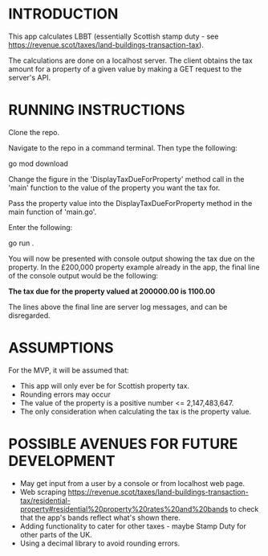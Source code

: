 INTRODUCTION
============

This app calculates LBBT (essentially Scottish stamp duty - see https://revenue.scot/taxes/land-buildings-transaction-tax).

The calculations are done on a localhost server. The client obtains the tax amount for a property of a given value by making a GET request to 
the server's API.

RUNNING INSTRUCTIONS
====================

Clone the repo. 

Navigate to the repo in a command terminal. Then type the following:

go mod download

Change the figure in the 'DisplayTaxDueForProperty' method call in the 'main' function to the value of the property you want the tax for. 

Pass the property value into the DisplayTaxDueForProperty method in the main function of 'main.go'. 

Enter the following:

go run .

You will now be presented with console output showing the tax due on the property. In the £200,000 property example already in the app, the final line of the console output would be the following:

**The tax due for the property valued at 200000.00 is 1100.00**

The lines above the final line are server log messages, and can be disregarded.

ASSUMPTIONS
===========

For the MVP, it will be assumed that:

- This app will only ever be for Scottish property tax.
- Rounding errors may occur
- The value of the property is a positive number <= 2,147,483,647.
- The only consideration when calculating the tax is the property value. 


POSSIBLE AVENUES FOR FUTURE DEVELOPMENT
=======================================

- May get input from a user by a console or from localhost web page.
- Web scraping https://revenue.scot/taxes/land-buildings-transaction-tax/residential-property#residential%20property%20rates%20and%20bands to check that the app's bands reflect what's shown there. 
- Adding functionality to cater for other taxes - maybe Stamp Duty for other parts of the UK.
- Using a decimal library to avoid rounding errors. 